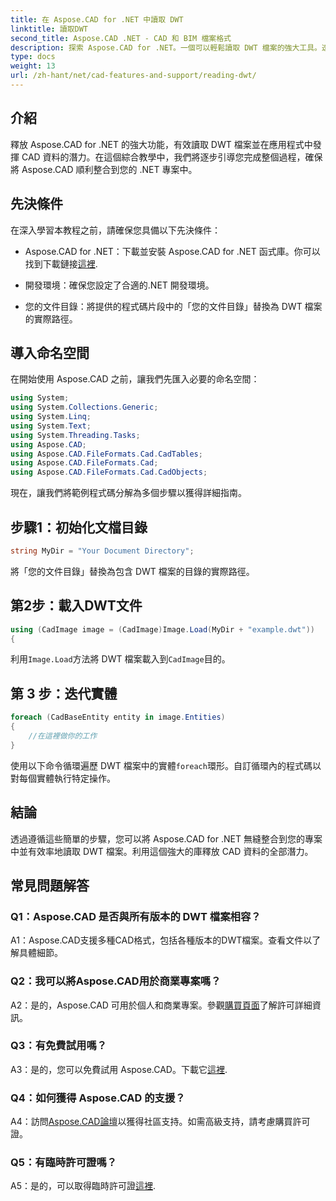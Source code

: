 ```yaml
---
title: 在 Aspose.CAD for .NET 中讀取 DWT
linktitle: 讀取DWT
second_title: Aspose.CAD .NET - CAD 和 BIM 檔案格式
description: 探索 Aspose.CAD for .NET。一個可以輕鬆讀取 DWT 檔案的強大工具。透過我們用戶友好的教程增強您的 CAD 資料整合。
type: docs
weight: 13
url: /zh-hant/net/cad-features-and-support/reading-dwt/
---
```

## 介紹

釋放 Aspose.CAD for .NET 的強大功能，有效讀取 DWT 檔案並在應用程式中發揮 CAD 資料的潛力。在這個綜合教學中，我們將逐步引導您完成整個過程，確保將 Aspose.CAD 順利整合到您的 .NET 專案中。

## 先決條件

在深入學習本教程之前，請確保您具備以下先決條件：

-  Aspose.CAD for .NET：下載並安裝 Aspose.CAD for .NET 函式庫。你可以找到下載鏈接[這裡](https://releases.aspose.com/cad/net/).

- 開發環境：確保您設定了合適的.NET 開發環境。

- 您的文件目錄：將提供的程式碼片段中的「您的文件目錄」替換為 DWT 檔案的實際路徑。

## 導入命名空間

在開始使用 Aspose.CAD 之前，讓我們先匯入必要的命名空間：

```csharp
using System;
using System.Collections.Generic;
using System.Linq;
using System.Text;
using System.Threading.Tasks;
using Aspose.CAD;
using Aspose.CAD.FileFormats.Cad.CadTables;
using Aspose.CAD.FileFormats.Cad;
using Aspose.CAD.FileFormats.Cad.CadObjects;
```

現在，讓我們將範例程式碼分解為多個步驟以獲得詳細指南。

## 步驟1：初始化文檔目錄

```csharp
string MyDir = "Your Document Directory";
```

將「您的文件目錄」替換為包含 DWT 檔案的目錄的實際路徑。

## 第2步：載入DWT文件

```csharp
using (CadImage image = (CadImage)Image.Load(MyDir + "example.dwt"))
{
```

利用`Image.Load`方法將 DWT 檔案載入到`CadImage`目的。

## 第 3 步：迭代實體

```csharp
foreach (CadBaseEntity entity in image.Entities)
{
    //在這裡做你的工作
}
```

使用以下命令循環遍歷 DWT 檔案中的實體`foreach`環形。自訂循環內的程式碼以對每個實體執行特定操作。

## 結論

透過遵循這些簡單的步驟，您可以將 Aspose.CAD for .NET 無縫整合到您的專案中並有效率地讀取 DWT 檔案。利用這個強大的庫釋放 CAD 資料的全部潛力。

## 常見問題解答

### Q1：Aspose.CAD 是否與所有版本的 DWT 檔案相容？

A1：Aspose.CAD支援多種CAD格式，包括各種版本的DWT檔案。查看文件以了解具體細節。

### Q2：我可以將Aspose.CAD用於商業專案嗎？

 A2：是的，Aspose.CAD 可用於個人和商業專案。參觀[購買頁面](https://purchase.aspose.com/buy)了解許可詳細資訊。

### Q3：有免費試用嗎？

A3：是的，您可以免費試用 Aspose.CAD。下載它[這裡](https://releases.aspose.com/).

### Q4：如何獲得 Aspose.CAD 的支援？

 A4：訪問[Aspose.CAD論壇](https://forum.aspose.com/c/cad/19)以獲得社區支持。如需高級支持，請考慮購買許可證。

### Q5：有臨時許可證嗎？

 A5：是的，可以取得臨時許可證[這裡](https://purchase.aspose.com/temporary-license/).